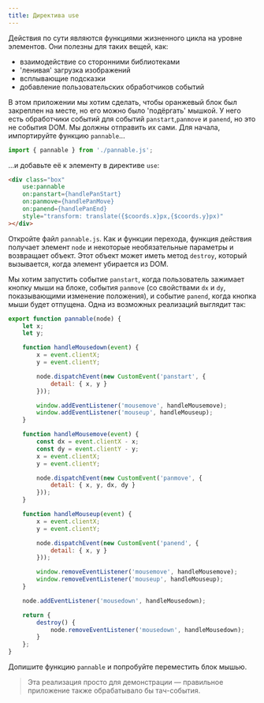 ```yaml
---
title: Директива use
---
```


Действия по сути являются функциями жизненного цикла на уровне элементов. Они полезны для таких вещей, как:

* взаимодействие со сторонними библиотеками
* 'ленивая' загрузка изображений
* всплывающие подсказки
* добавление пользовательских обработчиков событий

В этом приложении мы хотим сделать, чтобы оранжевый блок был закреплен на месте, но его можно было 'подёргать' мышкой. У него есть обработчики событий для событий `panstart`,`panmove` и `panend`, но это не события DOM. Мы должны отправить их сами. Для начала, импортируйте функцию `pannable`...

```js
import { pannable } from './pannable.js';
```

...и добавьте её к элементу в директиве `use`:

```html
<div class="box"
	use:pannable
	on:panstart={handlePanStart}
	on:panmove={handlePanMove}
	on:panend={handlePanEnd}
	style="transform: translate({$coords.x}px,{$coords.y}px)"
></div>
```

Откройте файл `pannable.js`. Как и функции перехода, функция действия получает элемент `node` и некоторые необязательные параметры и возвращает объект. Этот объект может иметь метод `destroy`, который вызывается, когда элемент убирается из DOM.

Мы хотим запустить событие `panstart`, когда пользователь зажимает кнопку мыши на блоке, события `panmove` (со свойствами `dx` и `dy`, показывающими изменение положения), и событие `panend`, когда кнопка мыши будет отпущена. Одна из возможных реализаций выглядит так:

```js
export function pannable(node) {
	let x;
	let y;

	function handleMousedown(event) {
		x = event.clientX;
		y = event.clientY;

		node.dispatchEvent(new CustomEvent('panstart', {
			detail: { x, y }
		}));

		window.addEventListener('mousemove', handleMousemove);
		window.addEventListener('mouseup', handleMouseup);
	}

	function handleMousemove(event) {
		const dx = event.clientX - x;
		const dy = event.clientY - y;
		x = event.clientX;
		y = event.clientY;

		node.dispatchEvent(new CustomEvent('panmove', {
			detail: { x, y, dx, dy }
		}));
	}

	function handleMouseup(event) {
		x = event.clientX;
		y = event.clientY;

		node.dispatchEvent(new CustomEvent('panend', {
			detail: { x, y }
		}));

		window.removeEventListener('mousemove', handleMousemove);
		window.removeEventListener('mouseup', handleMouseup);
	}

	node.addEventListener('mousedown', handleMousedown);

	return {
		destroy() {
			node.removeEventListener('mousedown', handleMousedown);
		}
	};
}
```

Допишите функцию `pannable` и попробуйте переместить блок мышью.

> Эта реализация просто для демонстрации — правильное приложение также обрабатывало бы тач-события.

